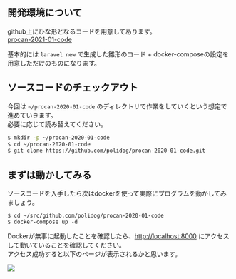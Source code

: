 ## 開発環境について


github上にひな形となるコードを用意してあります。  
[procan-2021-01-code](https://github.com/polidog/procan-2021-01-code)

基本的には `laravel new` で生成した雛形のコード + docker-composeの設定を用意しただけのものになります。 


## ソースコードのチェックアウト

今回は `~/procan-2020-01-code` のディレクトリで作業をしていくという想定で進めていきます。  
必要に応じて読み替えてください。


```bash
$ mkdir -p ~/procan-2020-01-code
$ cd ~/procan-2020-01-code
$ git clone https://github.com/polidog/procan-2020-01-code.git
```

## まずは動かしてみる

ソースコードを入手したら次はdockerを使って実際にプログラムを動かしてみましょう。

```
$ cd ~/src/github.com/polidog/procan-2020-01-code
$ docker-compose up -d
```

Dockerが無事に起動したことを確認したら、[http://localhost:8000](http://localhost:8000) にアクセスして動いていることを確認してください。  
アクセス成功すると以下のページが表示されるかと思います。

![](/images/image1.png)
